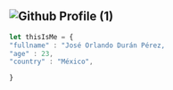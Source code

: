 ![Github Profile (1)](https://user-images.githubusercontent.com/57104916/140618950-a5e2e00f-d489-4d0e-8b66-49722073e088.png)
---
``` javascript
let thisIsMe = {
"fullname" : "José Orlando Durán Pérez,
"age" : 23,
"country" : "México",

}

```

